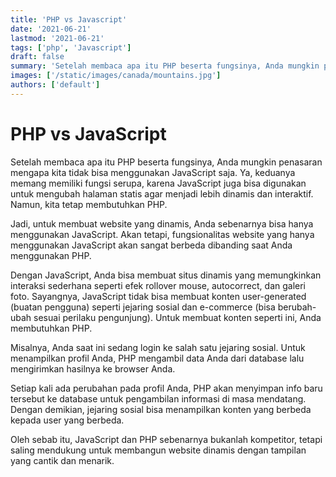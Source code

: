 ```yaml
---
title: 'PHP vs Javascript'
date: '2021-06-21'
lastmod: '2021-06-21'
tags: ['php', 'Javascript']
draft: false
summary: 'Setelah membaca apa itu PHP beserta fungsinya, Anda mungkin penasaran mengapa kita tidak bisa menggunakan JavaScript saja..'
images: ['/static/images/canada/mountains.jpg']
authors: ['default']
---
```


# PHP vs JavaScript

Setelah membaca apa itu PHP beserta fungsinya, Anda mungkin penasaran mengapa kita tidak bisa menggunakan JavaScript saja. Ya, keduanya memang memiliki fungsi serupa, karena JavaScript juga bisa digunakan untuk mengubah halaman statis agar menjadi lebih dinamis dan interaktif. Namun, kita tetap membutuhkan PHP.

Jadi, untuk membuat website yang dinamis, Anda sebenarnya bisa hanya menggunakan JavaScript. Akan tetapi, fungsionalitas website yang hanya menggunakan JavaScript akan sangat berbeda dibanding saat Anda menggunakan PHP.

Dengan JavaScript, Anda bisa membuat situs dinamis yang memungkinkan interaksi sederhana seperti efek rollover mouse, autocorrect, dan galeri foto. Sayangnya, JavaScript tidak bisa membuat konten user-generated (buatan pengguna) seperti jejaring sosial dan e-commerce (bisa berubah-ubah sesuai perilaku pengunjung). Untuk membuat konten seperti ini, Anda membutuhkan PHP.

Misalnya, Anda saat ini sedang login ke salah satu jejaring sosial. Untuk menampilkan profil Anda, PHP mengambil data Anda dari database lalu mengirimkan hasilnya ke browser Anda.

Setiap kali ada perubahan pada profil Anda, PHP akan menyimpan info baru tersebut ke database untuk pengambilan informasi di masa mendatang. Dengan demikian, jejaring sosial bisa menampilkan konten yang berbeda kepada user yang berbeda.

Oleh sebab itu, JavaScript dan PHP sebenarnya bukanlah kompetitor, tetapi saling mendukung untuk membangun website dinamis dengan tampilan yang cantik dan menarik.
